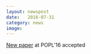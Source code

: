 ```yaml
---
layout: newspost
date:   2016-07-31
category: news
image: 
---
```


[New paper]({{"/publications"|relative_url}}) at POPL'16 accepted
